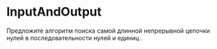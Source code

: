 # InputAndOutput
Предложите алгоритм поиска самой длинной непрерывной цепочки нулей в последовательности нулей и единиц .
